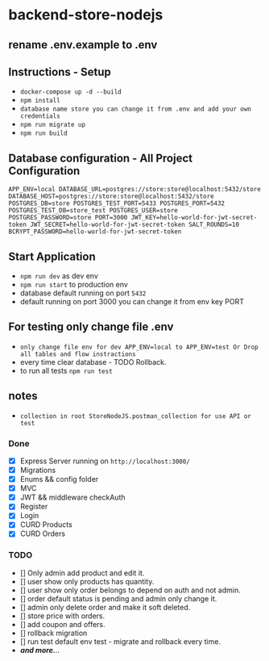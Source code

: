 # backend-store-nodejs

## rename .env.example to .env

## Instructions - Setup

- `docker-compose up -d --build`
- `npm install`
- `database name store you can change it from .env and add your own credentials`
- `npm run migrate up`
- `npm run build`

## Database configuration - All Project Configuration
`APP_ENV=local
DATABASE_URL=postgres://store:store@localhost:5432/store
DATABASE_HOST=postgres://store:store@localhost:5432/store
POSTGRES_DB=store
POSTGRES_TEST_PORT=5433
POSTGRES_PORT=5432
POSTGRES_TEST_DB=store_test
POSTGRES_USER=store
POSTGRES_PASSWORD=store
PORT=3000
JWT_KEY=hello-world-for-jwt-secret-token
JWT_SECRET=hello-world-for-jwt-secret-token
SALT_ROUNDS=10
BCRYPT_PASSWORD=hello-world-for-jwt-secret-token`




## Start Application

- `npm run dev` as dev env
- `npm run start` to production env
- database default running on port `5432`
- default running on port 3000 you can change it from env key PORT

## For testing only change file .env

- `only change file env for dev APP_ENV=local to APP_ENV=test Or Drop all tables and flow instractions`
- every time clear database - TODO Rollback.
- to run all tests `npm run test` 

## notes

- `collection in root StoreNodeJS.postman_collection for use API or test`

### Done

- [x] Express Server running on `http://localhost:3000/`
- [x] Migrations
- [x] Enums && config folder
- [x] MVC
- [x] JWT && middleware checkAuth
- [x] Register
- [x] Login
- [x] CURD Products
- [x] CURD Orders

### TODO

- [] Only admin add product and edit it.
- [] user show only products has quantity.
- [] user show only order belongs to depend on auth and not admin.
- [] order default status is pending and admin only change it.
- [] admin only delete order and make it soft deleted.
- [] store price with orders.
- [] add coupon and offers.
- [] rollback migration 
- [] run test default env test - migrate and rollback every time.
- **_and more._**..
